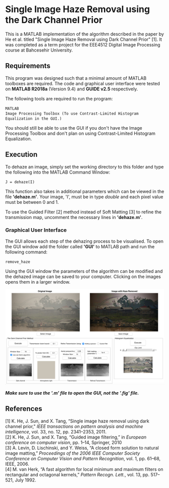 # Single Image Haze Removal using the Dark Channel Prior
This is a MATLAB implementation of the algorithm described in the paper by He et al. titled
"Single Image Haze Removal using Dark Channel Prior" [1]. It was completed as a term project for the EEE4512 Digital Image Processing course
at Bahcesehir University.

## Requirements
This program was designed such that a minimal amount of MATLAB toolboxes are required. The code and graphical user interface were tested on **MATLAB R2018a** (Version 9.4) and **GUIDE v2.5** respectively.

The following tools are required to run the program:
```
MATLAB
Image Processing Toolbox (To use Contrast-Limited Histogram Equalization in the GUI.)
```
You should still be able to use the GUI if you don't have the Image Processing Toolbox and don't plan on using Contrast-Limited Histogram Equalization.

## Execution
To dehaze an image, simply set the working directory to this folder and type the following into the MATLAB Command Window:
```
J = dehaze(I)
```
This function also takes in additional parameters which can be viewed in the file **'dehaze.m'**. Your image, 'I', must be in type *double*
and each pixel value must be between 0 and 1.

To use the Guided Filter [2] method instead of Soft Matting [3] to refine the transmission map, uncomment the necessary lines in **'dehaze.m'**.

### Graphical User Interface
The GUI allows each step of the dehazing process to be visualised. To open the GUI window add the folder called **'GUI'** to MATLAB path and run the following command:
```
remove_haze
```
Using the GUI window the parameters of the algorithm can be modified and the dehazed image can be saved to your computer.
Clicking on the images opens them in a larger window.

<div align="center"><img src="imgs/gui.png" width="800"></div>

***Make sure to use the '.m' file to open the GUI, not the '.fig' file.***

## References

[1] K. He, J. Sun, and X. Tang, “Single image haze removal using dark channel prior," *IEEE transactions on pattern analysis and machine intelligence*, vol. 33, no. 12, pp. 2341–2353, 2011. <br>
[2] K. He, J. Sun, and X. Tang, “Guided image filtering,” in *European conference on computer vision*, pp. 1–14, Springer, 2010 <br>
[3] A. Levin, D. Lischinski, and Y. Weiss, “A closed form solution to natural image matting,” *Proceedings of the 2006 IEEE Computer Society Conference on Computer Vision and Pattern Recognition*, vol. 1, pp. 61–68, IEEE, 2006. <br>
[4] M.  van  Herk,  “A  fast  algorithm  for  local  minimum  and  maximum  filters  on  rectangular  and  octagonal  kernels,” *Pattern Recogn. Lett.*, vol. 13, pp. 517–521, July 1992.
